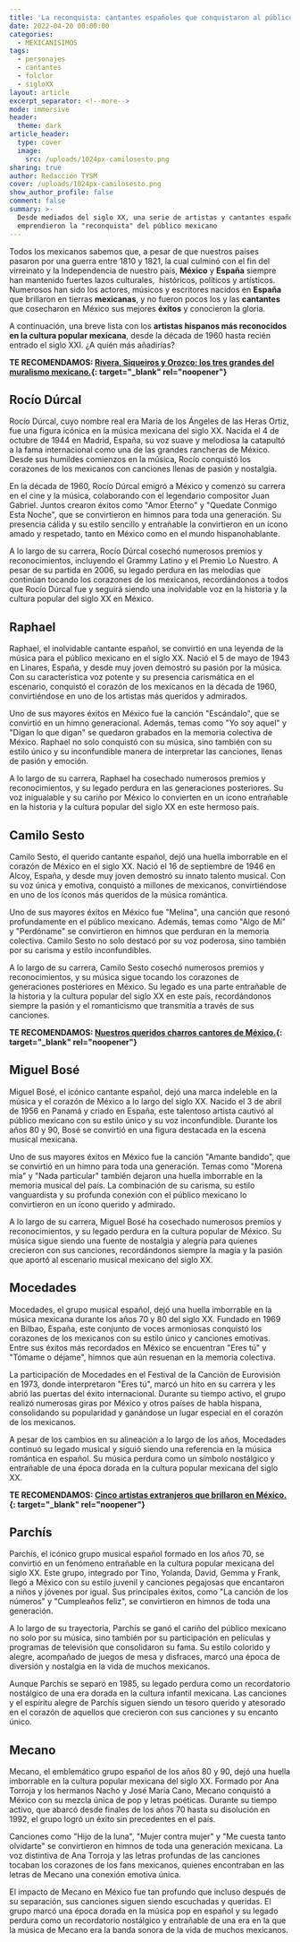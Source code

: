 ```yaml
---
title: 'La reconquista: cantantes españoles que conquistaron al público mexicano'
date: 2022-04-20 00:00:00
categories:
  - MEXICANISIMOS
tags:
  - personajes
  - cantantes
  - folclor
  - sigloXX
layout: article
excerpt_separator: <!--more-->
mode: immersive
header:
  theme: dark
article_header:
  type: cover
  image:
    src: /uploads/1024px-camilosesto.png
sharing: true
author: Redacción TYSM
cover: /uploads/1024px-camilosesto.png
show_author_profile: false
comment: false
summary: >-
  Desde mediados del siglo XX, una serie de artistas y cantantes españoles
  emprendieron la "reconquista" del público mexicano
---
```

Todos los mexicanos sabemos que, a pesar de que nuestros países pasaron por una guerra entre 1810 y 1821, la cual culminó con el fin del virreinato y la Independencia de nuestro país, **México** y **España** siempre han mantenido fuertes lazos culturales,&nbsp; históricos, políticos y artísticos. Numerosos han sido los actores, músicos y escritores nacidos en **España** que brillaron en tierras **mexicanas**, y no fueron pocos los y las **cantantes** que cosecharon en México sus mejores **éxitos** y conocieron la gloria.

A continuación, una breve lista con los **artistas hispanos más reconocidos en la cultura popular mexicana**, desde la década de 1960 hasta recién entrado el siglo XXI. ¿A quién más añadirías?&nbsp;

**TE RECOMENDAMOS: [Rivera, Siqueiros y Orozco: los tres grandes del muralismo mexicano.](https://blog.tonoysumariachi.com/cultura/2023/08/23/rivera-siqueiros-y-orozco-los-tres-grandes-del-muralismo-mexicano.html){: target="_blank" rel="noopener"}**

## Rocío Dúrcal

Rocío Dúrcal, cuyo nombre real era María de los Ángeles de las Heras Ortiz, fue una figura icónica en la música mexicana del siglo XX. Nacida el 4 de octubre de 1944 en Madrid, España, su voz suave y melodiosa la catapultó a la fama internacional como una de las grandes rancheras de México. Desde sus humildes comienzos en la música, Rocío conquistó los corazones de los mexicanos con canciones llenas de pasión y nostalgia.

En la década de 1960, Rocío Dúrcal emigró a México y comenzó su carrera en el cine y la música, colaborando con el legendario compositor Juan Gabriel. Juntos crearon éxitos como "Amor Eterno" y "Quedate Conmigo Esta Noche", que se convirtieron en himnos para toda una generación. Su presencia cálida y su estilo sencillo y entrañable la convirtieron en un ícono amado y respetado, tanto en México como en el mundo hispanohablante.

A lo largo de su carrera, Rocío Dúrcal cosechó numerosos premios y reconocimientos, incluyendo el Grammy Latino y el Premio Lo Nuestro. A pesar de su partida en 2006, su legado perdura en las melodías que continúan tocando los corazones de los mexicanos, recordándonos a todos que Rocío Dúrcal fue y seguirá siendo una inolvidable voz en la historia y la cultura popular del siglo XX en México.

## Raphael

Raphael, el inolvidable cantante español, se convirtió en una leyenda de la música para el público mexicano en el siglo XX. Nació el 5 de mayo de 1943 en Linares, España, y desde muy joven demostró su pasión por la música. Con su característica voz potente y su presencia carismática en el escenario, conquistó el corazón de los mexicanos en la década de 1960, convirtiéndose en uno de los artistas más queridos y admirados.

Uno de sus mayores éxitos en México fue la canción "Escándalo", que se convirtió en un himno generacional. Además, temas como "Yo soy aquel" y "Digan lo que digan" se quedaron grabados en la memoria colectiva de México. Raphael no solo conquistó con su música, sino también con su estilo único y su inconfundible manera de interpretar las canciones, llenas de pasión y emoción.

A lo largo de su carrera, Raphael ha cosechado numerosos premios y reconocimientos, y su legado perdura en las generaciones posteriores. Su voz inigualable y su cariño por México lo convierten en un ícono entrañable en la historia y la cultura popular del siglo XX en este hermoso país.

## Camilo Sesto

Camilo Sesto, el querido cantante español, dejó una huella imborrable en el corazón de México en el siglo XX. Nació el 16 de septiembre de 1946 en Alcoy, España, y desde muy joven demostró su innato talento musical. Con su voz única y emotiva, conquistó a millones de mexicanos, convirtiéndose en uno de los íconos más queridos de la música romántica.

Uno de sus mayores éxitos en México fue "Melina", una canción que resonó profundamente en el público mexicano. Además, temas como "Algo de Mí" y "Perdóname" se convirtieron en himnos que perduran en la memoria colectiva. Camilo Sesto no solo destacó por su voz poderosa, sino también por su carisma y estilo inconfundibles.

A lo largo de su carrera, Camilo Sesto cosechó numerosos premios y reconocimientos, y su música sigue tocando los corazones de generaciones posteriores en México. Su legado es una parte entrañable de la historia y la cultura popular del siglo XX en este país, recordándonos siempre la pasión y el romanticismo que transmitía a través de sus canciones.

**TE RECOMENDAMOS: [Nuestros queridos charros cantores de México.](https://blog.tonoysumariachi.com/mexicanisimos/2022/04/26/nuestros-queridos-charros-cantores-de-mexico.html){: target="_blank" rel="noopener"}**

## Miguel Bosé

Miguel Bosé, el icónico cantante español, dejó una marca indeleble en la música y el corazón de México a lo largo del siglo XX. Nacido el 3 de abril de 1956 en Panamá y criado en España, este talentoso artista cautivó al público mexicano con su estilo único y su voz inconfundible. Durante los años 80 y 90, Bosé se convirtió en una figura destacada en la escena musical mexicana.

Uno de sus mayores éxitos en México fue la canción "Amante bandido", que se convirtió en un himno para toda una generación. Temas como "Morena mía" y "Nada particular" también dejaron una huella imborrable en la memoria musical del país. La combinación de su carisma, su estilo vanguardista y su profunda conexión con el público mexicano lo convirtieron en un ícono querido y admirado.

A lo largo de su carrera, Miguel Bosé ha cosechado numerosos premios y reconocimientos, y su legado perdura en la cultura popular de México. Su música sigue siendo una fuente de nostalgia y alegría para quienes crecieron con sus canciones, recordándonos siempre la magia y la pasión que aportó al escenario musical mexicano del siglo XX.

## Mocedades

Mocedades, el grupo musical español, dejó una huella imborrable en la música mexicana durante los años 70 y 80 del siglo XX. Fundado en 1969 en Bilbao, España, este conjunto de voces armoniosas conquistó los corazones de los mexicanos con su estilo único y canciones emotivas. Entre sus éxitos más recordados en México se encuentran "Eres tú" y "Tómame o déjame", himnos que aún resuenan en la memoria colectiva.

La participación de Mocedades en el Festival de la Canción de Eurovisión en 1973, donde interpretaron "Eres tú", marcó un hito en su carrera y les abrió las puertas del éxito internacional. Durante su tiempo activo, el grupo realizó numerosas giras por México y otros países de habla hispana, consolidando su popularidad y ganándose un lugar especial en el corazón de los mexicanos.

A pesar de los cambios en su alineación a lo largo de los años, Mocedades continuó su legado musical y siguió siendo una referencia en la música romántica en español. Su música perdura como un símbolo nostálgico y entrañable de una época dorada en la cultura popular mexicana del siglo XX.

**TE RECOMENDAMOS: [Cinco artistas extranjeros que brillaron en México.](https://blog.tonoysumariachi.com/cultura/2022/08/05/cinco-artistas-extranjeros-que-brillaron-en-mexico.html){: target="_blank" rel="noopener"}**

## Parchís

Parchís, el icónico grupo musical español formado en los años 70, se convirtió en un fenómeno entrañable en la cultura popular mexicana del siglo XX. Este grupo, integrado por Tino, Yolanda, David, Gemma y Frank, llegó a México con su estilo juvenil y canciones pegajosas que encantaron a niños y jóvenes por igual. Sus principales éxitos, como "La canción de los números" y "Cumpleaños feliz", se convirtieron en himnos de toda una generación.

A lo largo de su trayectoria, Parchís se ganó el cariño del público mexicano no solo por su música, sino también por su participación en películas y programas de televisión que consolidaron su fama. Su estilo colorido y alegre, acompañado de juegos de mesa y disfraces, marcó una época de diversión y nostalgia en la vida de muchos mexicanos.

Aunque Parchís se separó en 1985, su legado perdura como un recordatorio nostálgico de una era dorada en la cultura infantil mexicana. Las canciones y el espíritu alegre de Parchís siguen siendo un tesoro querido y atesorado en el corazón de aquellos que crecieron con sus canciones y su encanto único.

## Mecano

Mecano, el emblemático grupo español de los años 80 y 90, dejó una huella imborrable en la cultura popular mexicana del siglo XX. Formado por Ana Torroja y los hermanos Nacho y José María Cano, Mecano conquistó a México con su mezcla única de pop y letras poéticas. Durante su tiempo activo, que abarcó desde finales de los años 70 hasta su disolución en 1992, el grupo logró un éxito sin precedentes en el país.

Canciones como "Hijo de la luna", "Mujer contra mujer" y "Me cuesta tanto olvidarte" se convirtieron en himnos de toda una generación mexicana. La voz distintiva de Ana Torroja y las letras profundas de las canciones tocaban los corazones de los fans mexicanos, quienes encontraban en las letras de Mecano una conexión emotiva única.

El impacto de Mecano en México fue tan profundo que incluso después de su separación, sus canciones siguen siendo escuchadas y queridas. El grupo marcó una época dorada en la música pop en español y su legado perdura como un recordatorio nostálgico y entrañable de una era en la que la música de Mecano era la banda sonora de la vida de muchos mexicanos.
